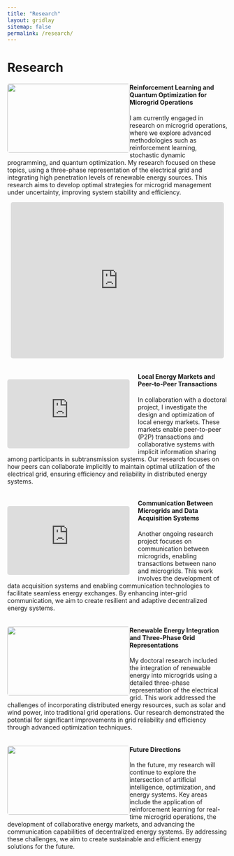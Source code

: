 ```yaml
---
title: "Research"
layout: gridlay
sitemap: false
permalink: /research/
---
```


# Research

<div class="rowl1">
  <img src="{{ site.url }}{{ site.baseurl }}/images/research/microgrid_operations.jpg" class="img-responsive" style="float: left; border-radius: 5px; width: 280px; height: 158px" />

#### Reinforcement Learning and Quantum Optimization for Microgrid Operations

I am currently engaged in research on microgrid operations, where we explore advanced methodologies such as reinforcement learning, stochastic dynamic programming, and quantum optimization. My research focused on these topics, using a three-phase representation of the electrical grid and integrating high penetration levels of renewable energy sources. This research aims to develop optimal strategies for microgrid management under uncertainty, improving system stability and efficiency.

<div class="row" style="text-align:center; margin-bottom: 0px;">
  <iframe style="display:inline-block; border-radius: 5px; border:0px solid #FFF; width: 97%; height: 358px" src="https://www.youtube.com/embed/W2VWLYnTYrM?playlist=W2VWLYnTYrM&loop=1&autoplay=1&mute=1" frameborder="0" allowfullscreen></iframe>
</div>

<ul style="overflow: hidden">
</ul>
</div>

<div class="rowl1">
  <div class="img-responsive" style="margin-top: 15px; margin-right: 19px; float: left"><iframe src="https://www.youtube.com/embed/ZroKe9dKQvs?playlist=ZroKe9dKQvs&loop=1&autoplay=1&mute=1" style="width: 280px; height: 158px; border-radius: 5px" frameborder="0" allowfullscreen></iframe></div>

#### Local Energy Markets and Peer-to-Peer Transactions

In collaboration with a doctoral project, I investigate the design and optimization of local energy markets. These markets enable peer-to-peer (P2P) transactions and collaborative systems with implicit information sharing among participants in subtransmission systems. Our research focuses on how peers can collaborate implicitly to maintain optimal utilization of the electrical grid, ensuring efficiency and reliability in distributed energy systems.

<ul style="overflow: hidden">
</ul>
</div>

<div class="rowl1">
  <div class="img-responsive" style="margin-top: 15px; margin-right: 19px; float: left"><iframe src="https://www.youtube.com/embed/isjbqXs2g7k?playlist=isjbqXs2g7k&loop=1&autoplay=1&mute=1" style="width: 280px; height: 158px; border-radius: 5px" frameborder="0" allowfullscreen></iframe></div>

#### Communication Between Microgrids and Data Acquisition Systems

Another ongoing research project focuses on communication between microgrids, enabling transactions between nano and microgrids. This work involves the development of data acquisition systems and enabling communication technologies to facilitate seamless energy exchanges. By enhancing inter-grid communication, we aim to create resilient and adaptive decentralized energy systems.

<ul style="overflow: hidden">
</ul>
</div>

<div class="rowl1">
  <img src="{{ site.url }}{{ site.baseurl }}/images/research/renewable_energy_integration.jpg" class="img-responsive" style="float: left; border-radius: 5px; width: 280px; height: 158px" />

#### Renewable Energy Integration and Three-Phase Grid Representations

My doctoral research included the integration of renewable energy into microgrids using a detailed three-phase representation of the electrical grid. This work addressed the challenges of incorporating distributed energy resources, such as solar and wind power, into traditional grid operations. Our research demonstrated the potential for significant improvements in grid reliability and efficiency through advanced optimization techniques.

<ul style="overflow: hidden">
</ul>
</div>

<div class="rowl1">
  <img src="{{ site.url }}{{ site.baseurl }}/images/research/local_energy_markets.jpg" class="img-responsive" style="float: left; border-radius: 5px; width: 280px; height: 158px" />

#### Future Directions

In the future, my research will continue to explore the intersection of artificial intelligence, optimization, and energy systems. Key areas include the application of reinforcement learning for real-time microgrid operations, the development of collaborative energy markets, and advancing the communication capabilities of decentralized energy systems. By addressing these challenges, we aim to create sustainable and efficient energy solutions for the future.

<ul style="overflow: hidden">
</ul>
</div>
